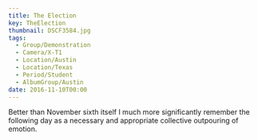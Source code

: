 ```yaml
---
title: The Election
key: TheElection
thumbnail: DSCF3584.jpg
tags:
  - Group/Demonstration
  - Camera/X-T1
  - Location/Austin
  - Location/Texas
  - Period/Student
  - AlbumGroup/Austin
date: 2016-11-10T00:00
---
```

Better than November sixth itself I much more significantly remember the following day as a necessary and appropriate collective outpouring of emotion.
